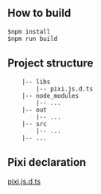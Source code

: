 ## How to build
```
$npm install
$npm run build
```

## Project structure
```
    |-- libs
        |-- pixi.js.d.ts
    |-- node_modules
        |-- ...
    |-- out
        |-- ...
    |-- src
        |-- ...
    |-- ...
```

## Pixi declaration
[pixi.js.d.ts](https://github.com/pixijs/pixi-typescript/blob/v4.x/pixi.js.d.ts)